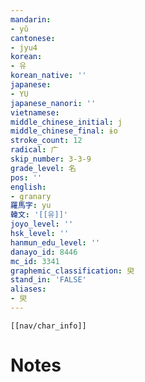 ```yaml
---
mandarin:
- yǔ
cantonese:
- jyu4
korean:
- 유
korean_native: ''
japanese:
- YU
japanese_nanori: ''
vietnamese:
middle_chinese_initial: j
middle_chinese_final: ɨo
stroke_count: 12
radical: 广
skip_number: 3-3-9
grade_level: 名
pos: ''
english:
- granary
羅馬字: yu
韓文: '[[유]]'
joyo_level: ''
hsk_level: ''
hanmun_edu_level: ''
danayo_id: 8446
mc_id: 3341
graphemic_classification: 臾
stand_in: 'FALSE'
aliases:
- 臾
---
```

```meta-bind-embed
[[nav/char_info]]
```

# Notes
